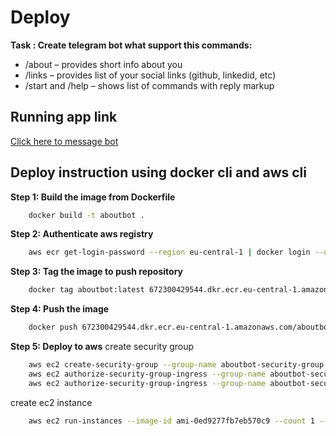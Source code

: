 # Deploy
**Task : Create telegram bot what support this commands:**
- /about – provides short info about you
- /links – provides list of your social links (github, linkedid, etc)
- /start and /help – shows list of commands with reply markup
## Running app link
[Click here to message bot](https://t.me/janashia_bot)
## Deploy instruction using docker cli and aws cli
**Step 1: Build the image from Dockerfile**
```sh
    docker build -t aboutbot .
```
**Step 2: Authenticate aws registry**
```sh
    aws ecr get-login-password --region eu-central-1 | docker login --username AWS --password-stdin 672300429544.dkr.ecr.eu-central-1.amazonaws.com
```
**Step 3: Tag the image to push repository**
```sh
    docker tag aboutbot:latest 672300429544.dkr.ecr.eu-central-1.amazonaws.com/aboutbot:latest
```
**Step 4: Push the image**
```sh
    docker push 672300429544.dkr.ecr.eu-central-1.amazonaws.com/aboutbot:latest
```
**Step 5: Deploy to aws**
create security group
```sh
    aws ec2 create-security-group --group-name aboutbot-security-group --description "aboutBot Security Group"
    aws ec2 authorize-security-group-ingress --group-name aboutbot-security-group --protocol tcp --port 80 --cidr 0.0.0.0/0
    aws ec2 authorize-security-group-ingress --group-name aboutbot-security-group --protocol tcp --port 443 --cidr 0.0.0.0/0
```
create ec2 instance
```sh
    aws ec2 run-instances --image-id ami-0ed9277fb7eb570c9 --count 1 --instance-type t3.micro --security-groups aboutbot-security-group --iam-instance-profile Name=aboutbot-instance-profile --tag-specifications 'ResourceType=instance,Tags=[{Key=Name,Value=aboutbot}]' --user-data $'#!/bin/sh\nyum update -y\namazon-linux-extras install docker -y\nservice docker start\nusermod -a -G docker ec2-user\nchkconfig docker on\ndocker login -u AWS -p $(aws ecr get-login-password --region eu-central-1) 672300429544.dkr.ecr.eu-central-1.amazonaws.com\ndocker pull 672300429544.dkr.ecr.eu-central-1.amazonaws.com/aboutbot:latest\ndocker run -p 80:3000 --rm 672300429544.dkr.ecr.eu-central-1.amazonaws.com/aboutbot:latest'
```